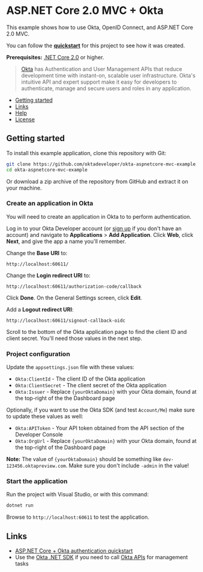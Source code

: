 # ASP.NET Core 2.0 MVC + Okta

This example shows how to use Okta, OpenID Connect, and ASP.NET Core 2.0 MVC.

You can follow the **[quickstart](https://developer.okta.com/quickstart/#/okta-sign-in-page/dotnet/aspnetcore)** for this project to see how it was created.

**Prerequisites:** [.NET Core 2.0](https://dot.net/core) or higher.

> [Okta](https://developer.okta.com/) has Authentication and User Management APIs that reduce development time with instant-on, scalable user infrastructure. Okta's intuitive API and expert support make it easy for developers to authenticate, manage and secure users and roles in any application.

* [Getting started](#getting-started)
* [Links](#links)
* [Help](#help)
* [License](#license)

## Getting started

To install this example application, clone this repository with Git:

```bash
git clone https://github.com/oktadeveloper/okta-aspnetcore-mvc-example.git
cd okta-aspnetcore-mvc-example
```

Or download a zip archive of the repository from GitHub and extract it on your machine.

### Create an application in Okta

You will need to create an application in Okta to to perform authentication. 

Log in to your Okta Developer account (or [sign up](https://developer.okta.com/signup/) if you don't have an account) and navigate to **Applications** > **Add Application**. Click **Web**, click **Next**, and give the app a name you'll remember.

Change the **Base URI** to:

```
http://localhost:60611/
```

Change the **Login redirect URI** to:

```
http://localhost:60611/authorization-code/callback
```

Click **Done**. On the General Settings screen, click **Edit**.

Add a **Logout redirect URI**:

```
http://localhost:60611/signout-callback-oidc
```

Scroll to the bottom of the Okta application page to find the client ID and client secret. You'll need those values in the next step.

### Project configuration

Update the `appsettings.json` file with these values:

* `Okta:ClientId` - The client ID of the Okta application
* `Okta:ClientSecret` - The client secret of the Okta application
* `Okta:Issuer` - Replace `{yourOktaDomain}` with your Okta domain, found at the top-right of the the Dashboard page

Optionally, if you want to use the Okta SDK (and test `Account/Me`) make sure to update these values as well:

* `Okta:APIToken` - Your API token obtained from the API section of the Developer Console
* `Okta:OrgUrl` - Replace `{yourOktaDomain}` with your Okta domain, found at the top-right of the Dashboard page

**Note:** The value of `{yourOktaDomain}` should be something like `dev-123456.oktapreview.com`. Make sure you don't include `-admin` in the value!

### Start the application

Run the project with Visual Studio, or with this command:

```bash
dotnet run
```

Browse to `http://localhost:60611` to test the application.

## Links

* [ASP.NET Core + Okta authentication quickstart](https://developer.okta.com/quickstart/#/okta-sign-in-page/dotnet/aspnetcore)
* Use the [Okta .NET SDK](https://github.com/okta/okta-sdk-dotnet) if you need to call [Okta APIs](https://developer.okta.com/docs/api/resources/users) for management tasks

